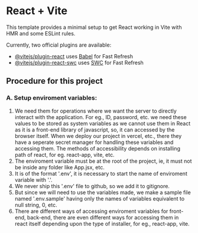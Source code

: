 # React + Vite

This template provides a minimal setup to get React working in Vite with HMR and some ESLint rules.

Currently, two official plugins are available:

- [@vitejs/plugin-react](https://github.com/vitejs/vite-plugin-react/blob/main/packages/plugin-react/README.md) uses [Babel](https://babeljs.io/) for Fast Refresh
- [@vitejs/plugin-react-swc](https://github.com/vitejs/vite-plugin-react-swc) uses [SWC](https://swc.rs/) for Fast Refresh

## Procedure for this project
### A. Setup enviroment variables:
1. We need them for operations where we want the server to directly interact with the application. For eg., ID, password, etc. we need these values to be stored as system variables as we cannot use them in React as it is a front-end library of javascript, so, it can accessed by the browser itself. When we deploy our project in vercel, etc., there they have a seperate secret manager for handling these variables and accessing them. The methods of accessibility depends on installing path of react, for eg. react-app, vite, etc.
2. The enviroment variable must be at the root of the project, ie, it must not be inside any folder like App.jsx, etc.
3. It is of the format '.env', it is necessary to start the name of enviroment variable with '.'.
4. We never ship this '.env' file to github, so we add it to gitignore.
5. But since we will need to use the variables made, we make a sample file named '.env.sample' having only the names of variables equivalent to null string, 0, etc.
6. There are different ways of accessing enviroment variables for front-end, back-end, there are even different ways for accessing them in react itself depending upon the type of installer, for eg., react-app, vite.